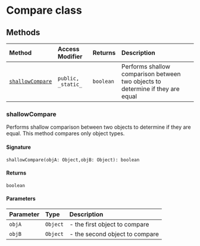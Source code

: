 # Compare class












## Methods

| Method	   | Access Modifier | Returns	| Description|
|:-------------|:----|:-------|:-----------|
|[`shallowCompare`](#shallowcompare)     | `public, _static_` | `boolean` |   Performs shallow comparison between two objects to determine if they are equal |





### shallowCompare

 
Performs shallow comparison between two objects to determine if they are equal. This method compares 
only object types. 


#### Signature
`shallowCompare(objA: Object,objB: Object): boolean`

#### Returns
`boolean`


#### Parameters


| Parameter	   | Type    | Description |
|:-------------|:---------------|:------------|
| `objA`    | `Object` | - the first object to compare |
| `objB`    | `Object` | - the second object to compare |

